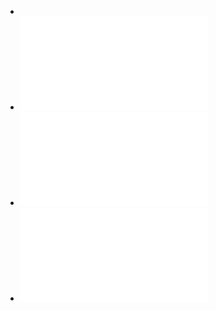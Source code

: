 -
- ![CT-Lecture5-TopDownParsing - ct-lecture5-topdownparsing.pdf](../assets/CT-Lecture5-TopDownParsing_-_ct-lecture5-topdownparsing_1737386167513_0.pdf)
- ![ct-lecture6-bottomupparsing.pdf](../assets/ct-lecture6-bottomupparsing_1738770231044_0.pdf)
- ![ct-lecture7-abstractsyntax.pdf](../assets/ct-lecture7-abstractsyntax_1738770243518_0.pdf)